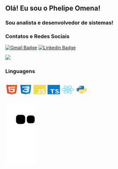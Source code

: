 ## Olá! Eu sou o Phelipe Omena! 

### Sou analista e desenvolvedor de sistemas!

### Contatos e Redes Sociais
[![Gmail Badge](https://img.shields.io/badge/-Gmail-c14438?style=for-the-badge&logo=Gmail&logoColor=white&link=mailto:phelipeomena58@gmaill.com)](mailto:phelipeomena58@gmail.com)
[![Linkedin Badge](https://img.shields.io/badge/-LinkedIn-blue?style=for-the-badge&logo=Linkedin&logoColor=white&link=https://https://www.linkedin.com/in/phelipe-omena-235b961ab///)](https://www.linkedin.com/in/phelipe-omena-235b961ab/)
<br>

 <div>
  <img height="180em" src="https://github-readme-stats.vercel.app/api/top-langs/?username=PhOmena&layout=compact&langs_count=7&theme=monokai"/>
</div>

### Linguagens
<div style="display: inline_block"><br>
   <img align="center" alt="PH-HTML" height="30" width="40" src="https://raw.githubusercontent.com/devicons/devicon/master/icons/html5/html5-original.svg"> 
  <img align="center" alt="PH-CSS" height="30" width="40" src="https://raw.githubusercontent.com/devicons/devicon/master/icons/css3/css3-original.svg"> 
  <img align="center" alt="PH-JS" height="30" width="40" src="https://raw.githubusercontent.com/devicons/devicon/master/icons/javascript/javascript-plain.svg"> 
  <img align="center" alt="PH-Ts" height="30" width="40" src="https://raw.githubusercontent.com/devicons/devicon/master/icons/typescript/typescript-plain.svg"> 
  <img align="center" alt="PH-React" height="30" width="40" src="https://raw.githubusercontent.com/devicons/devicon/master/icons/react/react-original.svg"> 
  <img align="center" alt="PH-Python" height="30" width="40" src="https://raw.githubusercontent.com/devicons/devicon/master/icons/python/python-original.svg"> 
</div>
<br>

![Snake animation](https://github.com/rafaballerini/rafaballerini/blob/output/github-contribution-grid-snake.svg)
